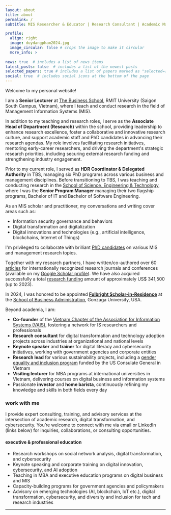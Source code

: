 ```yaml
---
layout: about
title: about
permalink: /
subtitle: MIS Researcher & Educator | Research Consultant | Academic Manager | Fulbright U.S. S-I-R '24 

profile:
  align: right
  image: duydangpham2024.jpg
  image_circular: false # crops the image to make it circular
  more_info: >
    
news: true  # includes a list of news items
latest_posts: false  # includes a list of the newest posts
selected_papers: true # includes a list of papers marked as "selected={true}"
social: true  # includes social icons at the bottom of the page
---
```


Welcome to my personal website!

I am a **Senior Lecturer** at <a href="https://www.rmit.edu.vn/about-us/schools-and-centres/the-business-school" target="\_blank">The Business School</a>, RMIT University (Saigon South Campus, Vietnam), where I teach and conduct research in the field of Management Information Systems (MIS).

In addition to my teaching and research roles, I serve as the **Associate Head of Department (Research)** within the school, providing leadership to enhance research excellence, foster a collaborative and innovative research culture, and support academic staff and PhD candidates in advancing their research agendas. My role involves facilitating research initiatives, mentoring early-career researchers, and driving the department's strategic research priorities, including securing external research funding and strengthening industry engagement.

Prior to my current role, I served as **HDR Coordinator & Delegated Authority** in TBS, managing six PhD programs across various business and management disciplines. Before transitioning to TBS, I was teaching and conducting research in the <a href="https://www.rmit.edu.vn/our-schools-centres/school-science-technology" target="\_blank">School of Science, Engineering &amp; Technology</a>, where I was the **Senior Program Manager** managing their two flagship programs, Bachelor of IT and Bachelor of Software Engineering.

As an MIS scholar and practitioner, my conversations and writing cover areas such as:
- Information security governance and behaviors
- Digital transformation and digitalization
- Digital innovations and technologies (e.g., artificial intelligence, blockchains, Internet of Things)

I'm privileged to collaborate with brilliant [PhD candidates](/teaching) on various MIS and management research topics.

Together with my research partners, I have written/co-authored over 60 [articles](/publications) for internationally recognized research journals and conferences (available on my <a href="https://scholar.google.com.vn/citations?hl=en&user=lkYFFvAAAAAJ" target="\_blank">Google Scholar profile</a>). We have also acquired successfully a total [research funding](/_projects/) amount of approximately US$ 341,500 (up to 2023).

In 2024, I was honored to be appointed <b><a href="https://www.gonzaga.edu/news-events/stories/2024/8/12/meet-fulbright-scholar-in-residence-duy-dang" target="\_blank">Fulbright Scholar-in-Residence</a></b> at the <a href="https://www.gonzaga.edu/school-of-business-administration/undergraduate/business-administration/management-information-systems" target="\_blank">School of Business Administration</a>, Gonzaga University, USA.

Beyond academia, I am:
- **Co-founder** of the <a href="https://vn-ais.org/" target="\_blank">Vietnam Chapter of the Association for Information Systems (VAIS)</a>, fostering a network for IS researchers and professionals
- **Research consultant** for digital transformation and technology adoption projects across industries at organizational and national levels
- **Keynote speaker** and **trainer** for digital literacy and cybersecurity initiatives, working with government agencies and corporate entities
- **Research lead** for various sustainability projects, including a <a href="https://genderdiversity.vn/" target="\_blank">gender equality and inclusion program</a> funded by the US Consulate General in Vietnam
- **Visiting lecturer** for MBA programs at international universities in Vietnam, delivering courses on digital business and information systems
- Passionate **investor** and **home barista**, continuously refining my knowledge and skills in both fields every day

### work with me
I provide expert consulting, training, and advisory services at the intersection of academic research, digital transformation, and cybersecurity. You’re welcome to connect with me via email or LinkedIn (links below) for inquiries, collaborations, or consulting opportunities.

#### executive & professional education
- Research workshops on social network analysis, digital transformation, and cybersecurity
- Keynote speaking and corporate training on digital innovation, cybersecurity, and AI adoption
- Teaching in MBA and executive education programs on digital business and MIS
- Capacity-building programs for government agencies and policymakers
- Advisory on emerging technologies (AI, blockchain, IoT etc.), digital transformation, cybersecurity, and diversity and inclusion for tech and research industries

<hr>